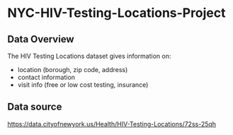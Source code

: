 # NYC-HIV-Testing-Locations-Project

## Data Overview
The HIV Testing Locations dataset gives information on:
* location (borough, zip code, address)
* contact information
* visit info (free or low cost testing, insurance)

## Data source
https://data.cityofnewyork.us/Health/HIV-Testing-Locations/72ss-25qh
